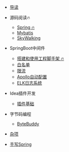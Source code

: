 * [导读](md/guide/README.md)
  
* 源码阅读🔥
    * [Spring 🔥](md/source_code/spring/前期准备/前期准备)
    * [Mybatis](md/completing/README.md)
    * [SkyWalking](md/completing/README.md)
  
* SpringBoot中间件
    * [搭建和使用工程脚手架 🔥](md/springboot_middleware/archetype/archetype.md)
    * [白名单](md/completing/README.md)
    * [限流](md/completing/README.md)
    * [Apollo自动配置](md/completing/README.md)
    * [ELK日志系统](md/completing/README.md)

* Idea插件开发
    * [插件基础](md/completing/README.md)

* 字节码编程
    * [ByteBuddy](md/completing/README.md)

* [杂项](md/out_of_order/_sidebar.md)

* [手写Spring](md/handle/spring/spring_prepare/spring_prepare)